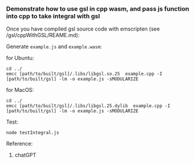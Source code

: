 ### Demonstrate how to use gsl in cpp wasm, and pass js function into cpp to take integral with gsl

Once you have compiled gsl source code with emscripten (see /gsl/cppWithGSL/REAME.md):

Generate `example.js` and `example.wasm`:

for Ubuntu:
```
cd ../
emcc [path/to/built/gsl]/.libs/libgsl.so.25  example.cpp -I [path/to/built/gsl] -lm -o example.js -sMODULARIZE
```

for MacOS:
```
cd ../
emcc [path/to/built/gsl]/.libs/libgsl.25.dylib  example.cpp -I [path/to/built/gsl] -lm -o example.js -sMODULARIZE
```

Test:

```
node testIntegral.js
```



Reference:
1. chatGPT
